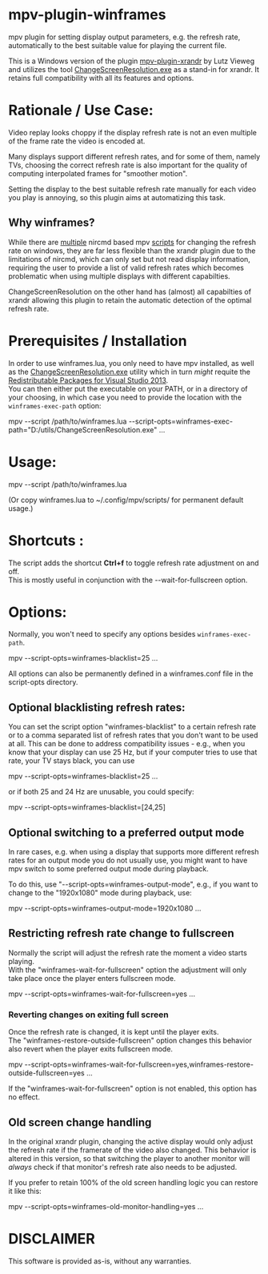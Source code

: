 mpv-plugin-winframes
======================

mpv plugin for setting display output parameters, e.g. the refresh rate,
automatically to the best suitable value for playing the current file.

This is a Windows version of the plugin [mpv-plugin-xrandr](https://gitlab.com/lvml/mpv-plugin-xrandr/) by Lutz Vieweg and utilizes the tool [ChangeScreenResolution.exe](https://www.tools.taubenkorb.at/change-screen-resolution/) as a stand-in for xrandr. It retains full compatibility with all its features and options.

Rationale / Use Case:
=====================

Video replay looks choppy if the display refresh rate is not an even
multiple of the frame rate the video is encoded at.

Many displays support different refresh rates, and for some of them,
namely TVs, choosing the correct refresh rate is also important for the
quality of computing interpolated frames for "smoother motion".

Setting the display to the best suitable refresh rate manually
for each video you play is annoying, so this plugin aims at
automatizing this task.

## Why winframes?
While there are [multiple](https://github.com/CogentRedTester/mpv-changerefresh) nircmd based mpv [scripts](https://github.com/kevinlekiller/mpv_scripts/tree/master/autospeedwin) for changing the refresh rate on windows, they are far less flexible than the xrandr plugin due to the limitations of nircmd, which can only set but not read display information, requiring the user to provide a list of valid refresh rates which becomes problematic when using multiple displays with different capabilties.

ChangeScreenResolution on the other hand has (almost) all capabilties of xrandr allowing this plugin to retain the automatic detection of the optimal refresh rate.

Prerequisites / Installation
============================

In order to use winframes.lua, you only need to have mpv installed, as well as the [ChangeScreenResolution.exe](https://www.tools.taubenkorb.at/change-screen-resolution/) utility which in turn *might* requite the [Redistributable Packages for Visual Studio 2013](https://www.microsoft.com/en-us/download/details.aspx?id=40784).  
You can then either put the executable on your PATH, or in a directory of your choosing, in which case you need to provide the location with the `winframes-exec-path` option:

 mpv --script /path/to/winframes.lua --script-opts=winframes-exec-path="D:/utils/ChangeScreenResolution.exe"  ...

Usage:
======

 mpv --script /path/to/winframes.lua

(Or copy winframes.lua to ~/.config/mpv/scripts/ for permanent default usage.)

Shortcuts :
========
The script adds the shortcut **Ctrl+f** to toggle refresh rate adjustment on and off.  
This is mostly useful in conjunction with the --wait-for-fullscreen option.

Options:
========

Normally, you won't need to specify any options besides `winframes-exec-path`.

 mpv --script-opts=winframes-blacklist=25 ...

All options can also be permanently defined in a winframes.conf file in the script-opts directory.

## Optional blacklisting refresh rates:

You can set the script option "winframes-blacklist" to a certain refresh rate
or to a comma separated list of refresh rates that you don't want to be used at all.
This can be done to address compatibility issues - e.g., when you know that your
display can use 25 Hz, but if your computer tries to use that rate, your TV stays black,
you can use

 mpv --script-opts=winframes-blacklist=25 ...

or if both 25 and 24 Hz are unusable, you could specify:

 mpv --script-opts=winframes-blacklist=[24,25]

## Optional switching to a preferred output mode

In rare cases, e.g. when using a display that supports more different refresh
rates for an output mode you do not usually use, you might want to have mpv
switch to some preferred output mode during playback.

To do this, use "--script-opts=winframes-output-mode", e.g., if
you want to change to the "1920x1080" mode during playback, use:

 mpv --script-opts=winframes-output-mode=1920x1080 ...

## Restricting refresh rate change to fullscreen

Normally the script will adjust the refresh rate the moment a video starts playing.  
With the "winframes-wait-for-fullscreen" option the adjustment will only take place once the player enters fullscreen mode. 

 mpv --script-opts=winframes-wait-for-fullscreen=yes ...

### Reverting changes on exiting full screen
Once the refresh rate is changed, it is kept until the player exits.  
The "winframes-restore-outside-fullscreen" option changes this behavior also revert when the player exits fullscreen mode.

 mpv --script-opts=winframes-wait-for-fullscreen=yes,winframes-restore-outside-fullscreen=yes ...

If the "winframes-wait-for-fullscreen" option is not enabled, this option has no effect.

## Old screen change handling
In the original xrandr plugin, changing the active display would only adjust the refresh rate if the framerate of the video also changed. This behavior is altered in this version, so that switching the player to another monitor will *always* check if that monitor's refresh rate also needs to be adjusted.

If you prefer to retain 100% of the old screen handling logic you can restore it like this:

mpv --script-opts=winframes-old-monitor-handling=yes ...


DISCLAIMER
==========

This software is provided as-is, without any warranties.
